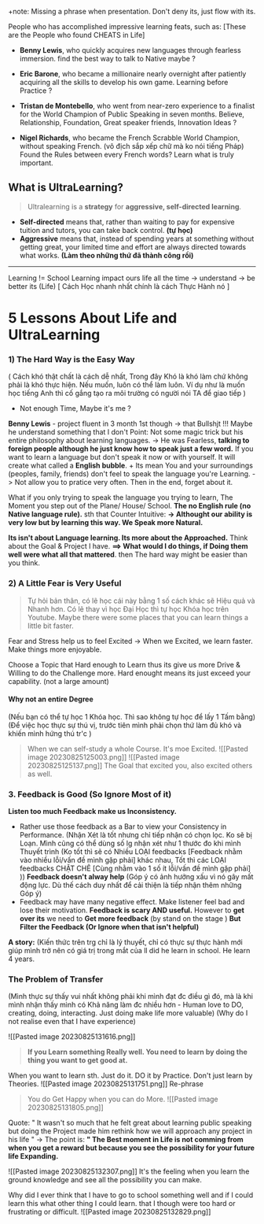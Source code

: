 +note: Missing a phrase when presentation. Don't deny its, just flow with its.

People who has accomplished impressive learning feats, such as:
[These are the People who found CHEATS in Life]
+ **Benny Lewis**, who quickly acquires new languages through fearless immersion. 
	find the best way to talk to Native maybe ?

+ **Eric Barone**, who became a millionaire nearly overnight after patiently acquiring all the skills to develop his own game.
	Learning before Practice ?

+ **Tristan de Montebello**, who went from near-zero experience to a finalist for the World Champion of Public Speaking in seven months.
	Believe, Relationship, Foundation, Great speaker friends, Innovation Ideas ?

+ **Nigel Richards**, who became the French Scrabble World Champion, without speaking French. (vô địch sắp xếp chữ mà ko nói tiếng Pháp)
	Found the Rules between every French words? Learn what is truly important.
## What is UltraLearning?
>Ultralearning is a **strategy** for **aggressive, self-directed learning**.

+ **Self-directed** means that, rather than waiting to pay for expensive tuition and tutors, you can take back control. **(tự học)**
+ **Aggressive** means that, instead of spending years at something without getting great, your limited time and effort are always directed towards what works.  **(Làm theo những thứ đã thành công rồi)**

---

Learning != School
Learning impact ours life all the time -> understand -> be better its (Life) 
[ Cách Học nhanh nhất chính là cách Thực Hành nó ] 
# 5 Lessons About Life and UltraLearning

### 1) The Hard Way is the Easy Way
(  Cách khó thật chất là cách dễ nhất, Trong đây Khó là khó làm chứ không phải là khó thực hiện. Nếu muốn, luôn có thể làm luôn. Ví dụ như là muốn học tiếng Anh thì cố gắng tạo ra môi trường có người nói TA để giao tiếp )


- Not enough Time, Maybe it's me ?

**Benny Lewis** - project fluent in 3 month 
	1st though -> that Bullshjt !!!
	Maybe he understand something that I don't 
Point: Not some magic trick but his entire philosophy about learning languages.
-> He was Fearless, **talking to foreign people although he just know how to speak just a few word.**
If you want to learn a language but don't speak it now or with yourself. It will create what called a **English bubble**.
	+ Its mean You and your surroundings (peoples, family, friends) don't feel to speak the language you're Learning. 
	-> Not allow you to pratice very often. Then in the end, forget about it.

What if you only trying to speak the language you trying to learn, The Moment you step out of the Plane/ House/ School.
	**The no English rule (no Native language rule).**
	sth that Counter Intuitive:
	**-> Althought our ability is very low but by learning this way. We Speak more Natural.** 

**Its isn't about Language learning. Its more about the Approached.** 
Think about the Goal & Project I have.
	**==> What would I do things, if Doing them well were what all that mattered**. 
	then The hard way might be easier than you think.


### 2) A Little Fear is Very Useful 
> Tự hỏi bản thân, có lẽ học cái này bằng 1 số cách khác sẽ Hiệu quả và Nhanh hơn. 
> 	Có lẽ thay vì học Đại Học thì tự học Khóa học trên Youtube.
 Maybe there were some places that you can learn things a little bit faster.

Fear and Stress help us to feel Excited -> When we Excited, we learn faster. Make things more enjoyable.

Choose a Topic that Hard enough to Learn thus its give us more Drive & Willing to do the Challenge more. 
	Hard enought means its just exceed your capability. (not a large amount) 

#### Why not an entire Degree
(Nếu bạn có thể tự học 1 Khóa học. Thì sao không tự học để lấy 1 Tấm bằng)
(Để việc học thực sự thú vị, trước tiên mình phải chọn thứ làm đủ khó và khiến mình hứng thú tr'c )

> When we can self-study a whole Course. It's moe Excited.
![[Pasted image 20230825125003.png]]
![[Pasted image 20230825125137.png]]
> The Goal that excited you, also excited others as well.

### 3. Feedback is Good (So Ignore Most of it)
**Listen too much Feedback make us Inconsistency.**
+ Rather use those feedback as a Bar to view your Consistency in Performance. 
	(Nhận Xét là tốt nhưng chỉ tiếp nhận có chọn lọc. Ko sẽ bị Loạn. Mình cũng có thể dùng số lg nhận xét như 1 thước đo khi mình Thuyết trình 
		(Ko tốt thì sẽ có Nhiều LOẠI feedbacks [Feedback nhằm vào nhiều lỗi/vấn đề mình gặp phải] khác nhau, Tốt thì các LOẠI feedbacks CHẶT CHẼ [Cùng nhằm vào 1 số ít lỗi/vấn đề mình gặp phải] ))
**Feedback doesn't alway help** 
(Góp ý có ảnh hưởng xấu vì nó gây mất động lực. Dù thế cách duy nhất để cải thiện là tiếp nhận thêm những Góp ý)
+ Feedback may have many negative effect. Make listener feel bad and lose their motivation. 
	**Feedback is scary AND useful.**
	However to **get over its** we need to 
		**Get more feedback** (by stand on the stage )
	**But Filter the Feedback (Or Ignore when that isn't helpful)** 


**A story:** 
(Kiến thức trên trg chỉ là lý thuyết, chỉ có thực sự thực hành mới giúp mình trở nên có giá trị trong mắt của ll did he learn in school. He learn 4 years.

### **The Problem of Transfer** 

(Mình thực sự thấy vui nhất không phải khi mình đạt đc điều gì đó, mà là khi mình nhận thấy mình có Khả năng làm đc nhiều hơn - Human love to DO, creating, doing, interacting. Just doing make life more valuable)
(Why do I not realise even that I have experience)

![[Pasted image 20230825131616.png]]
> **If you Learn something Really well. You need to learn by doing the thing you want to get good at.**

When you want to learn sth. Just do it. DO it by Practice. Don't just learn by Theories.
![[Pasted image 20230825131751.png]]
Re-phrase
>You do Get Happy when you can do More.
![[Pasted image 20230825131805.png]]


Quote:
	" It wasn't so much that he felt great about learning public speaking but doing the Project made him rethink how we will approach any project in his life "
-> The point is: **" The Best moment in Life is not comming from when you get a reward but because you see the possibility for your future life Expanding.**

![[Pasted image 20230825132307.png]]
	It's the feeling when you learn the ground knowledge and see all the possibility you can make.

Why did I ever think that I have to go to school something well and if I could learn this what other thing I could learn.
	that I though were too hard or frustrating or difficult.
![[Pasted image 20230825132829.png]]
